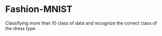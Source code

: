 # Fashion-MNIST
Classifying more than 10 class of data and recognize the correct class of the dress type
